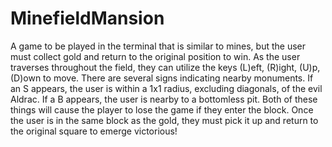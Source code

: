 # MinefieldMansion
A game to be played in the terminal that is similar to mines, but the user must collect gold and return to the original position to win.
As the user traverses throughout the field, they can utilize the keys (L)eft, (R)ight, (U)p, (D)own to move. There are several signs indicating
nearby monuments. If an S appears, the user is within a 1x1 radius, excluding diagonals, of the evil Aldrac. If a B appears, the user is nearby to
a bottomless pit. Both of these things will cause the player to lose the game if they enter the block. Once the user is in the same block as the gold,
they must pick it up and return to the original square to emerge victorious!
